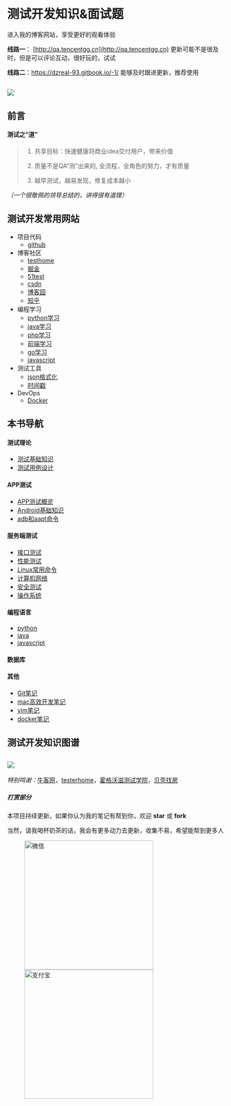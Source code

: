 # 测试开发知识&面试题 

进入我的博客网站，享受更好的观看体验

**线路一**： [http://qa.tencentgg.cn](http://qa.tencentgg.cn) 更新可能不是很及时，但是可以评论互动，很好玩的，试试

**线路二**：https://dzreal-93.gitbook.io/-1/ 能够及时跟进更新，推荐使用

## ![](http://ww1.sinaimg.cn/large/69b577d4gy1g5rduex2yij21hc0zkwzh.jpg)

## 前言

#### 测试之“道”

> 1. 共享目标：快速健康将商业idea交付用户，带来价值
> 2. 质量不是QA“测”出来的, 全流程，全角色的努力，才有质量
>
> 3. 越早测试，越易发现，修复成本越小

*（一个很敬佩的领导总结的，讲得很有道理）*

## 测试开发常用网站

* 项目代码
  * [github](https://github.com/) 
* 博客社区
  * [testhome](https://testerhome.com/)
  * [掘金](https://juejin.im/timeline)
  * [51test](http://www.51testing.com/html/index.html)
  * [csdn](https://www.csdn.net/)
  * [博客园](https://www.cnblogs.com/)
  * [知乎](https://www.zhihu.com/)
* 编程学习
  * [python学习](https://www.liaoxuefeng.com/wiki/1016959663602400)
  * [java学习](http://www.how2j.cn)
  * [php学习](https://www.php.cn/course/25.html)
  * [前端学习](http://www.w3school.com.cn/)
  * [go学习](https://www.zybuluo.com/octopus/note/1212993)
  * [javascript](http://javascript.ruanyifeng.com/)
* 测试工具
  * [json格式化](http://www.bejson.com/)
  * [时间戳](https://tool.chinaz.com/Tools/unixtime.aspx)
* DevOps
  * [Docker](https://www.docker.com/)

## 本书导航

#### 测试理论

- [测试基础知识](/page/testing_theory/basics.md)
- [测试用例设计](/Page/testing_theory/testcases.md)

#### APP测试

- [APP测试概览](/page/app_testing/basics.md)
- [Android基础知识](/page/app_testing/android.md)
- [adb和aapt命令](/page/app_testing/adb.md)

#### 服务端测试

- [接口测试]()
- [性能测试]()
- [Linux常用命令]()
- [计算机网络]()
- [安全测试]()
- [操作系统]()

#### 编程语言

- [python](/page/programing_language/python.md)
- [java](/page/programing_language/java.md)
- [javascript](/page/programing_language/javascript.md)

#### 数据库

#### 其他

- [Git笔记](/page/other/use_git.md)
- [mac高效开发笔记](/page/other/use_mac.md)
- [vim笔记](/page/other/use_vim.md)
- [docker笔记](/page/other/use_docker.md)

## 测试开发知识图谱
## ![](http://ww1.sinaimg.cn/large/69b577d4gy1g5rdqccr6lj20zk1eaal0.jpg)

*特别鸣谢：*[牛客网](https://www.nowcoder.com/2912526)，[testerhome](https://testerhome.com/)，[霍格沃滋测试学院](https://mp.weixin.qq.com/profile?src=3&timestamp=1563593478&ver=1&signature=LrhE2asUmnKat3Og1y2C9Lc71mkjJl5hxXORcTIIE8X*z0iNHMZTIudweohTYgXY9s7Lj5USywyRf8YstgyPZw==)，[贝壳找房](https://bj.ke.com/)

##### 打赏部分

本项目持续更新，如果你认为我的笔记有帮到你，欢迎 **star** 或 **fork**

当然，请我喝杯奶茶的话，我会有更多动力去更新，收集不易，希望能帮到更多人

<figure class="half">
    <img src="http://ww1.sinaimg.cn/mw690/69b577d4gy1g5sowlfe3qj20w00w0ju5.jpg" title="微信" width="300">
    <img src="http://ww1.sinaimg.cn/mw690/69b577d4gy1g5sovlioi3j20go0p0go8.jpg" title="支付宝" width="300">
</figure>